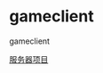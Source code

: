 # gameclient
gameclient

[服务器项目](https://github.com/jiayaoguang/gameserver/tree/main/gameserver-example)

